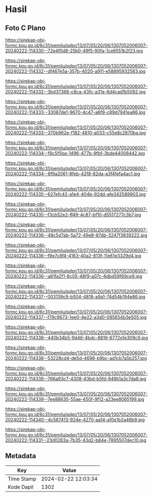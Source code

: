 # Hasil

## Foto C Plano

https://sirekap-obj-formc.kpu.go.id/6c31/pemilu/pdpr/13/07/05/20/06/1307052006007-20240222-114330--72e4f0d8-25b0-49f5-90fa-1ce6551b2f23.jpg

https://sirekap-obj-formc.kpu.go.id/6c31/pemilu/pdpr/13/07/05/20/06/1307052006007-20240222-114332--df467e5a-357b-4020-a911-e58895932583.jpg

https://sirekap-obj-formc.kpu.go.id/6c31/pemilu/pdpr/13/07/05/20/06/1307052006007-20240222-114332--3bd37366-c8ca-43fc-a31e-6d4cad1b5092.jpg

https://sirekap-obj-formc.kpu.go.id/6c31/pemilu/pdpr/13/07/05/20/06/1307052006007-20240222-114333--33087de1-9670-4c47-a6f9-c89d7941ea86.jpg

https://sirekap-obj-formc.kpu.go.id/6c31/pemilu/pdpr/13/07/05/20/06/1307052006007-20240222-114333--370b962e-f182-4810-a033-c55e8c2870ba.jpg

https://sirekap-obj-formc.kpu.go.id/6c31/pemilu/pdpr/13/07/05/20/06/1307052006007-20240222-114334--f8c5f5ba-1496-477b-9fbf-3bde44008442.jpg

https://sirekap-obj-formc.kpu.go.id/6c31/pemilu/pdpr/13/07/05/20/06/1307052006007-20240222-114334--8f9a2061-8feb-42f8-82da-a3f4fefa4ac1.jpg

https://sirekap-obj-formc.kpu.go.id/6c31/pemilu/pdpr/13/07/05/20/06/1307052006007-20240222-114335--627efc42-a1e4-404b-92dd-afe342589903.jpg

https://sirekap-obj-formc.kpu.go.id/6c31/pemilu/pdpr/13/07/05/20/06/1307052006007-20240222-114335--f3cb52e2-ff49-4c87-bf10-d5517277c3b7.jpg

https://sirekap-obj-formc.kpu.go.id/6c31/pemilu/pdpr/13/07/05/20/06/1307052006007-20240222-114336--48c5d7ab-5a72-49e8-87db-3247f3839222.jpg

https://sirekap-obj-formc.kpu.go.id/6c31/pemilu/pdpr/13/07/05/20/06/1307052006007-20240222-114336--f9e7c8f4-4163-40a2-813f-11e61e3329d4.jpg

https://sirekap-obj-formc.kpu.go.id/6c31/pemilu/pdpr/13/07/05/20/06/1307052006007-20240222-114336--a81fa2f1-6c05-48f9-a07c-6dbd59f69ce9.jpg

https://sirekap-obj-formc.kpu.go.id/6c31/pemilu/pdpr/13/07/05/20/06/1307052006007-20240222-114337--003139c9-b504-4818-a9a1-74d54b194e86.jpg

https://sirekap-obj-formc.kpu.go.id/6c31/pemilu/pdpr/13/07/05/20/06/1307052006007-20240222-114337--f79c9673-1ee0-4e22-a3d0-085654b3e505.jpg

https://sirekap-obj-formc.kpu.go.id/6c31/pemilu/pdpr/13/07/05/20/06/1307052006007-20240222-114338--440b34b5-9d46-4bdc-8819-6772e1e309c9.jpg

https://sirekap-obj-formc.kpu.go.id/6c31/pemilu/pdpr/13/07/05/20/06/1307052006007-20240222-114338--53228cd4-de5d-4698-b9bc-ad1cb7a5b257.jpg

https://sirekap-obj-formc.kpu.go.id/6c31/pemilu/pdpr/13/07/05/20/06/1307052006007-20240222-114339--766a93c7-4308-43bd-b5fd-949b1a3c7da8.jpg

https://sirekap-obj-formc.kpu.go.id/6c31/pemilu/pdpr/13/07/05/20/06/1307052006007-20240222-114339--7ee88635-55ae-450f-9f12-a23ee8065199.jpg

https://sirekap-obj-formc.kpu.go.id/6c31/pemilu/pdpr/13/07/05/20/06/1307052006007-20240222-114340--4c587413-924e-4270-aa14-a10e1b2a46b9.jpg

https://sirekap-obj-formc.kpu.go.id/6c31/pemilu/pdpr/13/07/05/20/06/1307052006007-20240222-114331--23d0263a-7b35-43d2-b84e-7895507dec10.jpg


## Metadata

| Key        | Value               |
| ---------- | ------------------- |
| Time Stamp | 2024-02-22 12:03:34 |
| Kode Dapil | 1302                |




